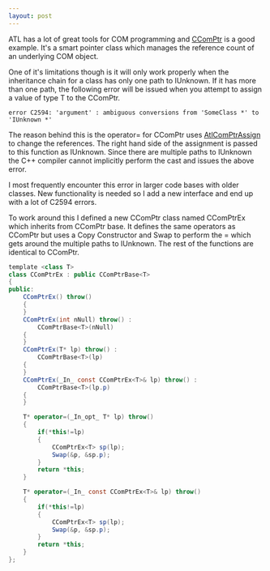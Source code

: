 ```yaml
---
layout: post
---
```

ATL has a lot of great tools for COM programming and [CComPtr](http://msdn2.microsoft.com/en-us/library/ezzw7k98\(VS.80\).aspx) is a good example.  It's a smart pointer class which manages the reference count of an underlying COM object.

One of it's limitations though is it will only work properly when the inheritance chain for a class has only one path to IUnknown.  If it has more than one path, the following error will be issued when you attempt to assign a value of type T to the CComPtr.

    error C2594: 'argument' : ambiguous conversions from 'SomeClass *' to 'IUnknown *'  

The reason behind this is the operator= for CComPtr uses [AtlComPtrAssign](http://msdn2.microsoft.com/en-us/library/40d27a83\(vs.71\).aspx) to change the references.  The right hand side of the assignment is passed to this function as IUnknown.  Since there are multiple paths to IUnknown the C++ compiler cannot implicitly perform the cast and issues the above error.

I most frequently encounter this error in larger code bases with older classes.  New functionality is needed so I add a new interface and end up with a lot of C2594 errors.

To work around this I defined a new CComPtr class named CComPtrEx which inherits from CComPtr base.  It defines the same operators as CComPtr but uses a Copy Constructor and Swap to perform the = which gets around the multiple paths to IUnknown.  The rest of the functions are identical to CComPtr.

    
``` csharp
template <class T>
class CComPtrEx : public CComPtrBase<T>
{
public:
    CComPtrEx() throw()
    {
    }
    CComPtrEx(int nNull) throw() :
        CComPtrBase<T>(nNull)
    {
    }
    CComPtrEx(T* lp) throw() :
        CComPtrBase<T>(lp)
    {
    }
    CComPtrEx(_In_ const CComPtrEx<T>& lp) throw() :
        CComPtrBase<T>(lp.p)
    {
    }

    T* operator=(_In_opt_ T* lp) throw()
    {
        if(*this!=lp)
        {
            CComPtrEx<T> sp(lp);
            Swap(&p, &sp.p);
        }
        return *this;
    }

    T* operator=(_In_ const CComPtrEx<T>& lp) throw()
    {
        if(*this!=lp)
        {
            CComPtrEx<T> sp(lp);
            Swap(&p, &sp.p);
        }
        return *this;
    }
};
```

